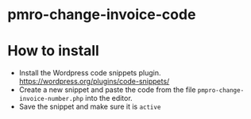 # pmro-change-invoice-code
# How to install
- Install the Wordpress code snippets plugin. https://wordpress.org/plugins/code-snippets/
- Create a new snippet and paste the code from the file `pmpro-change-invoice-number.php` into the editor. 
- Save the snippet and make sure it is `active`
